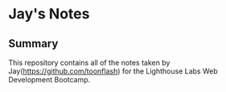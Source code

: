 # Jay's Notes

## Summary

This repository contains all of the notes taken by Jay(https://github.com/toonflash) for the Lighthouse Labs Web Development Bootcamp.